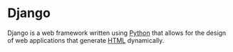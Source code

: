  # Django

Django is a web framework written using [Python](/wiki/Python) that allows for the design of web applications that generate [HTML](/wiki/HTML) dynamically.
 